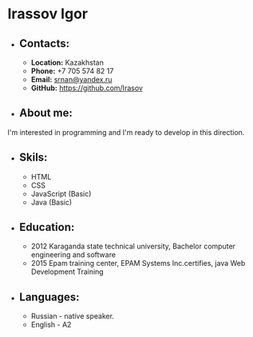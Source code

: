 # Irassov Igor

* ## Contacts:
    * __Location:__ Kazakhstan
    * __Phone:__ +7 705 574 82 17
    * __Email:__ srnan@yandex.ru
    * __GitHub:__ https://github.com/Irasov

* ## About me:
I'm interested in programming and I'm ready to develop in this direction.

* ## Skils:
    * HTML
    * CSS
    * JavaScript (Basic)
    * Java (Basic)

* ## Education:
    * 2012 Karaganda state technical university, Bachelor computer engineering and software
    * 2015 Epam training center, EPAM Systems Inc.certifies, java Web Development Training

* ## Languages:
    * Russian - native speaker.
    * English - A2

